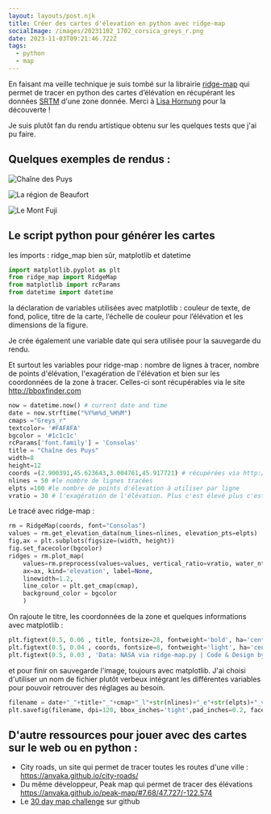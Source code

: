 ```yaml
---
layout: layouts/post.njk
title: Créer des cartes d'élevation en python avec ridge-map
socialImage: /images/20231102_1702_corsica_greys_r.png
date: 2023-11-03T09:21:46.722Z
tags:
  - python
  - map
---
```

En faisant ma veille technique je suis tombé sur la librairie [ridge-map](https://pypi.org/project/ridge-map/) qui permet de tracer en python des cartes d’élévation en récupérant les données [SRTM](https://fr.wikipedia.org/wiki/Shuttle_Radar_Topography_Mission) d'une zone donnée. Merci à [Lisa Hornung](https://fosstodon.org/@LisaHornung) pour la découverte !

Je suis plutôt fan du rendu artistique obtenu sur les quelques tests que j'ai pu faire. 

## Quelques exemples de rendus :

![Chaîne des Puys](/images/20231103_1044_-puys_greys_r_l50_e100_v30_w8_h12.png "Chaîne des Puys")

![La région de Beaufort](/images/20231103_0924_beaufort_greys_r_l50_e202_v30_w8_h12.png "La région de Beaufort")

![Le Mont Fuji](/images/20231102_1548_mont-fuji_greys_r.png "Le Mont Fuji")

## Le script python pour générer les cartes

les imports : ridge_map bien sûr, matplotlib et datetime

```python
import matplotlib.pyplot as plt
from ridge_map import RidgeMap
from matplotlib import rcParams
from datetime import datetime
```

la déclaration de variables utilisées avec matplotlib : couleur de texte, de fond, police, titre de la carte,  l’échelle de couleur pour l’élévation et les dimensions de la figure.

Je crée également une variable date qui sera utilisée pour la sauvegarde du rendu.

Et surtout les variables pour ridge-map : nombre de lignes à tracer, nombre de points d'élévation, l'exagération de l'élévation et bien sur les coordonnées de la zone à tracer. Celles-ci sont récupérables via le site <http://bboxfinder.com>

```python
now = datetime.now() # current date and time
date = now.strftime("%Y%m%d_%H%M")
cmaps ="Greys_r"
textcolor= '#FAFAFA'
bgcolor = '#1c1c1c'
rcParams['font.family'] = 'Consolas'
title = "Chaîne des Puys"
width=8
height=12
coords =(2.900391,45.623643,3.004761,45.917721) # récupérées via http://bboxfinder.com/
nlines = 50 #le nombre de lignes tracées
elpts =100 #le nombre de points d'élevation à utiliser par ligne
vratio = 30 # l'exagération de l'élévation. Plus c'est élevé plus c'est éxagéré
```

Le tracé avec ridge-map :

```python
rm = RidgeMap(coords, font="Consolas")
values = rm.get_elevation_data(num_lines=nlines, elevation_pts=elpts)
fig,ax = plt.subplots(figsize=(width, height))
fig.set_facecolor(bgcolor)
ridges = rm.plot_map(
    values=rm.preprocess(values=values, vertical_ratio=vratio, water_ntile=1,lake_flatness=1),
    ax=ax, kind='elevation', label=None,
    linewidth=1.2,
    line_color = plt.get_cmap(cmap),
    background_color = bgcolor
    )
```

On rajoute le titre, les coordonnées de la zone et quelques informations avec matplotlib :

```python
plt.figtext(0.5, 0.06 , title, fontsize=28, fontweight='bold', ha='center', color=textcolor)
plt.figtext(0.5, 0.04 , coords, fontsize=8, fontweight='light', ha='center', color=textcolor)
plt.figtext(0.5, 0.03 , 'Data: NASA via ridge-map.py | Code & Design by Nicolas Birckel ', fontsize=8, fontweight='regular', ha='center', color=textcolor)
```

et pour finir on sauvegarde l'image, toujours avec matplotlib. J'ai choisi d'utiliser un nom de fichier plutôt verbeux intégrant les différentes variables pour pouvoir retrouver des réglages au besoin.

```python
filename = date+"_"+title+"_"+cmap+"_l"+str(nlines)+"_e"+str(elpts)+"_v"+str(vratio)+"_w"+str(width)+"_h"+str(height)+".png"
plt.savefig(filename, dpi=120, bbox_inches='tight',pad_inches=0.2, facecolor=bgcolor)
```

## D'autre ressources pour jouer avec des cartes sur le web ou en python :

* City roads, un site qui permet de tracer toutes les routes d'une ville : <https://anvaka.github.io/city-roads/>
* Du même développeur, Peak map qui permet de tracer des élévations <https://anvaka.github.io/peak-map/#7.68/47.727/-122.574>
* Le [30 day map challenge](< https://github.com/search?q=30%20day%20map%20challenge&type=repositories>) sur github